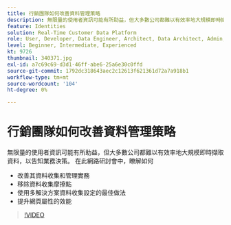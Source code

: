 ```yaml
---
title: 行銷團隊如何改善資料管理策略
description: 無限量的使用者資訊可能有所助益，但大多數公司都難以有效率地大規模即時擷取資料，以告知業務決策。
feature: Identities
solution: Real-Time Customer Data Platform
role: User, Developer, Data Engineer, Architect, Data Architect, Admin, Leader
level: Beginner, Intermediate, Experienced
kt: 9726
thumbnail: 340371.jpg
exl-id: a7c69c69-d3d1-46ff-abe6-25a6e30c0ffd
source-git-commit: 1792dc318643aec2c12613f621361d72a7a918b1
workflow-type: tm+mt
source-wordcount: '104'
ht-degree: 0%

---
```


# 行銷團隊如何改善資料管理策略

無限量的使用者資訊可能有所助益，但大多數公司都難以有效率地大規模即時擷取資料，以告知業務決策。 在此網路研討會中，瞭解如何

* 改善其資料收集和管理實務
* 移除資料收集摩擦點
* 使用多解決方案資料收集設定的最佳做法
* 提升網頁屬性的效能

>[!VIDEO](https://video.tv.adobe.com/v/340371/?quality=12&learn=on)
